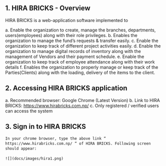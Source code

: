 
## 1. HIRA BRICKS - Overview
HIRA BRICKS is a web-application software implemented to

a.	Enable the organization to create, manage the branches, departments, users(employees) along with their role privileges.
b.	Enables the organization to manage the fund’s requests & transfer easily.
c.	Enable the organization to keep track of different project activities easily.
d.	Enable the organization to manage digital records of inventory along with the management of Vendors and their payment schedule.
e.	Enable the organization to keep track of employee attendance along with their work details
f.	Enables the organization to properly manage or keep track of the Parties(Clients) along with the loading, delivery of the items to the client.

## 2. Accessing HIRA BRICKS application
a.	Recommended browser: Google Chrome (Latest Version)
b.	Link to HIRA BRICKS: https://www.hirabricks.com.np/
c.	Only registered / verified users can access the system

## 3.  Sign in to HIRA BRICKS
	
	In your chrome browser, type the above link “ https://www.hirabricks.com.np/ “ of HIRA BRICKS. Following screen should appear: 
	
	![](docs/images/hira1.png)

